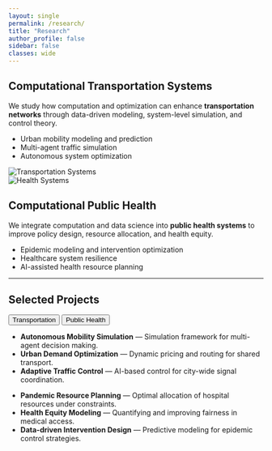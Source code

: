```yaml
---
layout: single
permalink: /research/
title: "Research"
author_profile: false
sidebar: false
classes: wide
---
```


<!-- ========== 方向一：左文字右图 ========== -->
<div class="research-wrapper">
  <section class="research-section">
    <div class="research-text">
      <h2>Computational Transportation Systems</h2>
      <p>
        We study how computation and optimization can enhance <strong>transportation networks</strong> through data-driven modeling, system-level simulation, and control theory.
      </p>
      <ul>
        <li>Urban mobility modeling and prediction</li>
        <li>Multi-agent traffic simulation</li>
        <li>Autonomous system optimization</li>
      </ul>
    </div>
    <div class="research-image">
      <img src="{{ '/assets/images/lab1.jpg' | relative_url }}" alt="Transportation Systems">
    </div>
  </section>
</div>

<!-- ========== 方向二：左图右文字 ========== -->
<div class="research-wrapper alt">
  <section class="research-section">
    <div class="research-image">
      <img src="{{ '/assets/images/lab1.jpg' | relative_url }}" alt="Health Systems">
    </div>
    <div class="research-text">
      <h2>Computational Public Health</h2>
      <p>
        We integrate computation and data science into <strong>public health systems</strong> to improve policy design, resource allocation, and health equity.
      </p>
      <ul>
        <li>Epidemic modeling and intervention optimization</li>
        <li>Healthcare system resilience</li>
        <li>AI-assisted health resource planning</li>
      </ul>
    </div>
  </section>
</div>

---

<!-- ========== Project Section ========== -->
<section class="projects-section">
  <div class="projects-header">
    <h2>Selected Projects</h2>
    <div class="project-buttons">
      <button class="project-btn active" data-target="trans">Transportation</button>
      <button class="project-btn" data-target="health">Public Health</button>
    </div>
  </div>

  <div class="project-list trans active">
    <ul>
      <li><strong>Autonomous Mobility Simulation</strong> — Simulation framework for multi-agent decision making.</li>
      <li><strong>Urban Demand Optimization</strong> — Dynamic pricing and routing for shared transport.</li>
      <li><strong>Adaptive Traffic Control</strong> — AI-based control for city-wide signal coordination.</li>
    </ul>
  </div>

  <div class="project-list health">
    <ul>
      <li><strong>Pandemic Resource Planning</strong> — Optimal allocation of hospital resources under constraints.</li>
      <li><strong>Health Equity Modeling</strong> — Quantifying and improving fairness in medical access.</li>
      <li><strong>Data-driven Intervention Design</strong> — Predictive modeling for epidemic control strategies.</li>
    </ul>
  </div>
</section>

<script>
  // 按钮切换项目展示
  document.addEventListener('DOMContentLoaded', function() {
    const buttons = document.querySelectorAll('.project-btn');
    const lists = document.querySelectorAll('.project-list');
    buttons.forEach(btn => {
      btn.addEventListener('click', () => {
        buttons.forEach(b => b.classList.remove('active'));
        lists.forEach(l => l.classList.remove('active'));
        btn.classList.add('active');
        document.querySelector('.project-list.' + btn.dataset.target).classList.add('active');
      });
    });
  });
</script>
